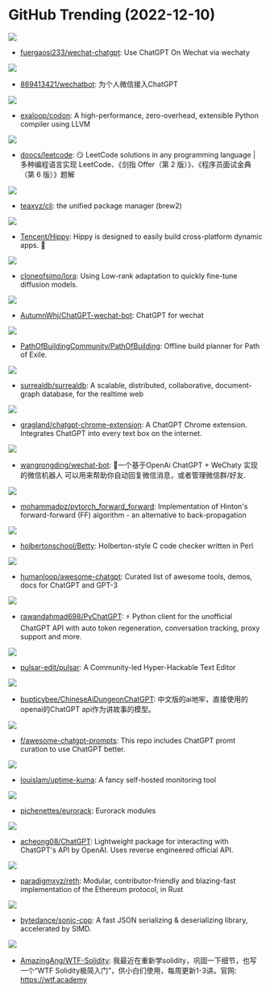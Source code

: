 # GitHub Trending (2022-12-10)

![](https://img.shields.io/badge/TypeScript-New%20730-green?style=flat-square&logo=appveyor)
- [fuergaosi233/wechat-chatgpt](https://github.com/fuergaosi233/wechat-chatgpt): Use ChatGPT On Wechat via wechaty

![](https://img.shields.io/badge/Go-New%20128-green?style=flat-square&logo=appveyor)
- [869413421/wechatbot](https://github.com/869413421/wechatbot): 为个人微信接入ChatGPT

![](https://img.shields.io/badge/C%2B%2B-New%20491-green?style=flat-square&logo=appveyor)
- [exaloop/codon](https://github.com/exaloop/codon): A high-performance, zero-overhead, extensible Python compiler using LLVM

![](https://img.shields.io/badge/Java-New%20453-green?style=flat-square&logo=appveyor)
- [doocs/leetcode](https://github.com/doocs/leetcode): 😏 LeetCode solutions in any programming language | 多种编程语言实现 LeetCode、《剑指 Offer（第 2 版）》、《程序员面试金典（第 6 版）》题解

![](https://img.shields.io/badge/TypeScript-New%20315-green?style=flat-square&logo=appveyor)
- [teaxyz/cli](https://github.com/teaxyz/cli): the unified package manager (brew2)

![](https://img.shields.io/badge/C%2B%2B-New%20121-green?style=flat-square&logo=appveyor)
- [Tencent/Hippy](https://github.com/Tencent/Hippy): Hippy is designed to easily build cross-platform dynamic apps. 👏

![](https://img.shields.io/badge/Jupyter%20Notebook-New%2045-green?style=flat-square&logo=appveyor)
- [cloneofsimo/lora](https://github.com/cloneofsimo/lora): Using Low-rank adaptation to quickly fine-tune diffusion models.

![](https://img.shields.io/badge/TypeScript-New%20164-green?style=flat-square&logo=appveyor)
- [AutumnWhj/ChatGPT-wechat-bot](https://github.com/AutumnWhj/ChatGPT-wechat-bot): ChatGPT for wechat

![](https://img.shields.io/badge/Lua-New%209-green?style=flat-square&logo=appveyor)
- [PathOfBuildingCommunity/PathOfBuilding](https://github.com/PathOfBuildingCommunity/PathOfBuilding): Offline build planner for Path of Exile.

![](https://img.shields.io/badge/Rust-New%20115-green?style=flat-square&logo=appveyor)
- [surrealdb/surrealdb](https://github.com/surrealdb/surrealdb): A scalable, distributed, collaborative, document-graph database, for the realtime web

![](https://img.shields.io/badge/JavaScript-New%2080-green?style=flat-square&logo=appveyor)
- [gragland/chatgpt-chrome-extension](https://github.com/gragland/chatgpt-chrome-extension): A ChatGPT Chrome extension. Integrates ChatGPT into every text box on the internet.

![](https://img.shields.io/badge/JavaScript-New%2033-green?style=flat-square&logo=appveyor)
- [wangrongding/wechat-bot](https://github.com/wangrongding/wechat-bot): 🤖一个基于OpenAi ChatGPT + WeChaty 实现的微信机器人 可以用来帮助你自动回复微信消息，或者管理微信群/好友.

![](https://img.shields.io/badge/Python-New%2040-green?style=flat-square&logo=appveyor)
- [mohammadpz/pytorch_forward_forward](https://github.com/mohammadpz/pytorch_forward_forward): Implementation of Hinton's forward-forward (FF) algorithm - an alternative to back-propagation

![](https://img.shields.io/badge/Perl-New%207-green?style=flat-square&logo=appveyor)
- [holbertonschool/Betty](https://github.com/holbertonschool/Betty): Holberton-style C code checker written in Perl

![](https://img.shields.io/badge/none-New%20312-green?style=flat-square&logo=appveyor)
- [humanloop/awesome-chatgpt](https://github.com/humanloop/awesome-chatgpt): Curated list of awesome tools, demos, docs for ChatGPT and GPT-3

![](https://img.shields.io/badge/Python-New%20239-green?style=flat-square&logo=appveyor)
- [rawandahmad698/PyChatGPT](https://github.com/rawandahmad698/PyChatGPT): ⚡️ Python client for the unofficial ChatGPT API with auto token regeneration, conversation tracking, proxy support and more.

![](https://img.shields.io/badge/JavaScript-New%2042-green?style=flat-square&logo=appveyor)
- [pulsar-edit/pulsar](https://github.com/pulsar-edit/pulsar): A Community-led Hyper-Hackable Text Editor

![](https://img.shields.io/badge/Python-New%2031-green?style=flat-square&logo=appveyor)
- [bupticybee/ChineseAiDungeonChatGPT](https://github.com/bupticybee/ChineseAiDungeonChatGPT): 中文版的ai地牢，直接使用的openai的ChatGPT api作为讲故事的模型。

![](https://img.shields.io/badge/none-New%20230-green?style=flat-square&logo=appveyor)
- [f/awesome-chatgpt-prompts](https://github.com/f/awesome-chatgpt-prompts): This repo includes ChatGPT promt curation to use ChatGPT better.

![](https://img.shields.io/badge/JavaScript-New%20143-green?style=flat-square&logo=appveyor)
- [louislam/uptime-kuma](https://github.com/louislam/uptime-kuma): A fancy self-hosted monitoring tool

![](https://img.shields.io/badge/C%2B%2B-New%207-green?style=flat-square&logo=appveyor)
- [pichenettes/eurorack](https://github.com/pichenettes/eurorack): Eurorack modules

![](https://img.shields.io/badge/Python-New%20765-green?style=flat-square&logo=appveyor)
- [acheong08/ChatGPT](https://github.com/acheong08/ChatGPT): Lightweight package for interacting with ChatGPT's API by OpenAI. Uses reverse engineered official API.

![](https://img.shields.io/badge/C-New%20123-green?style=flat-square&logo=appveyor)
- [paradigmxyz/reth](https://github.com/paradigmxyz/reth): Modular, contributor-friendly and blazing-fast implementation of the Ethereum protocol, in Rust

![](https://img.shields.io/badge/C%2B%2B-New%2025-green?style=flat-square&logo=appveyor)
- [bytedance/sonic-cpp](https://github.com/bytedance/sonic-cpp): A fast JSON serializing & deserializing library, accelerated by SIMD.

![](https://img.shields.io/badge/Solidity-New%2034-green?style=flat-square&logo=appveyor)
- [AmazingAng/WTF-Solidity](https://github.com/AmazingAng/WTF-Solidity): 我最近在重新学solidity，巩固一下细节，也写一个“WTF Solidity极简入门”，供小白们使用，每周更新1-3讲。官网: https://wtf.academy

